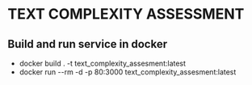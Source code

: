 # TEXT COMPLEXITY ASSESSMENT
## Build and run service in docker

- docker build . -t text_complexity_assesment:latest
- docker run --rm -d -p 80:3000 text_complexity_assesment:latest